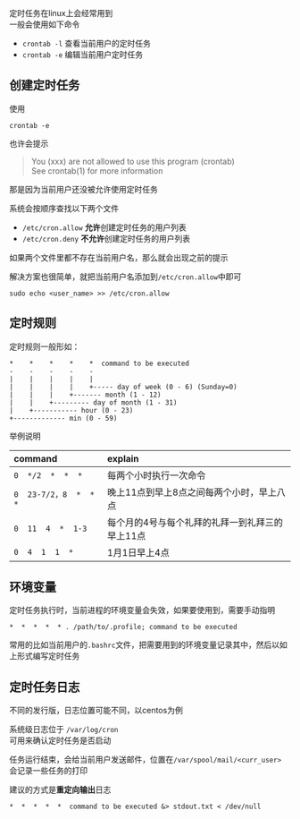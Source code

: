 定时任务在linux上会经常用到  
一般会使用如下命令  
- `crontab -l` 查看当前用户的定时任务
- `crontab -e` 编辑当前用户定时任务

## 创建定时任务
使用
        
    crontab -e
也许会提示
> You (xxx) are not allowed to use this program (crontab)  
See crontab(1) for more information

那是因为当前用户还没被允许使用定时任务  

系统会按顺序查找以下两个文件
- `/etc/cron.allow` **允许**创建定时任务的用户列表
- `/etc/cron.deny`  **不允许**创建定时任务的用户列表

如果两个文件里都不存在当前用户名，那么就会出现之前的提示

解决方案也很简单，就把当前用户名添加到`/etc/cron.allow`中即可

    sudo echo <user_name> >> /etc/cron.allow

## 定时规则
定时规则一般形如：
```
*    *    *    *    *  command to be executed
-    -    -    -    -
|    |    |    |    |
|    |    |    |    +----- day of week (0 - 6) (Sunday=0)
|    |    |    +------- month (1 - 12)
|    |    +--------- day of month (1 - 31)
|    +----------- hour (0 - 23)
+------------- min (0 - 59)
```

举例说明  

|command| explain|
|:-------|:--------|
|`0  */2  *  *  *` |每两个小时执行一次命令|
|`0  23-7/2，8  *  *  *`| 晚上11点到早上8点之间每两个小时，早上八点|
|`0  11  4  *  1-3`|每个月的4号与每个礼拜的礼拜一到礼拜三的早上11点|
|`0  4  1  1  *`| 1月1日早上4点|

## 环境变量
定时任务执行时，当前进程的环境变量会失效，如果要使用到，需要手动指明

    *  *  *  *  * . /path/to/.profile; command to be executed

常用的比如当前用户的`.bashrc`文件，把需要用到的环境变量记录其中，然后以如上形式编写定时任务

## 定时任务日志
不同的发行版，日志位置可能不同，以centos为例  

系统级日志位于 `/var/log/cron`  
可用来确认定时任务是否启动

任务运行结束，会给当前用户发送邮件，位置在`/var/spool/mail/<curr_user>`  
会记录一些任务的打印

建议的方式是**重定向输出**日志

    *  *  *  *  *  command to be executed &> stdout.txt < /dev/null

